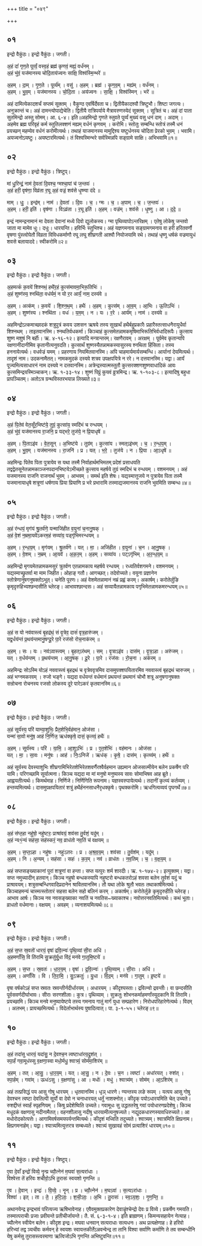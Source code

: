 +++
title = "०४९"

+++


## ०१
इन्द्रो वैकुंठः। इन्द्रो वैकुंठः। जगती।

अ॒हं दां॑ गृण॒ते पूर्व्यं॒ वस्व॒हं ब्रह्म॑ कृणवं॒ मह्यं॒ वर्ध॑नम् ।  
अ॒हं भु॑वं॒ यज॑मानस्य चोदि॒ताय॑ज्वनः साक्षि॒ विश्व॑स्मि॒न्भरे॑ ॥

अ॒हम् । दा॒म् । गृ॒ण॒ते । पूर्व्य॑म् । वसु॑ । अ॒हम् । ब्रह्म॑ । कृ॒ण॒व॒म् । मह्य॑म् । वर्ध॑नम् ।  
अ॒हम् । भु॒व॒म् । यज॑मानस्य । चो॒दि॒ता । अय॑ज्वनः । सा॒क्षि॒ । विश्व॑स्मिन् । भरे॑ ॥

अहं दामित्येकादशर्चं सप्तमं सूक्तम् । वैकुण्ठ एवर्षिर्देवता च। द्वितीयैकादश्यौ त्रिष्टुभौ। शिष्टा जगत्यः। अनुक्रान्तं च। अहं दामन्त्योपाद्येचेति। द्वितीयै रात्रिपर्याये मैत्रावरुणस्येदं सूक्तम् । सूत्रितं च। अहं दां पाता सुतमिन्द्रो अस्तु सोमम्। आ. ६-४। इति॥अहमिन्द्रो गृणते स्तुवते पूर्व्यं मुख्यं वसु धनं दाम् । अदाम् । अहमेव ब्रह्म परिवृहं कर्म स्तुतिलक्शणं मह्यम् वर्धनं कृणवम् । करोमि। स्तोतुः सम्बन्धि स्तोत्रं तस्मै धनं प्रयच्छन् महम्येव वर्धनं करोमीत्यर्थः। तथाहं याजमानस्य मामुद्दिश्य यष्टुर्धनस्य चोदिता प्रेरको भुवम् । भवामि। अयज्वनोऽयष्टुः। अयष्टारमित्यर्थः। तं विश्वस्मिन्भरे सर्वस्मिन्नपि सङ्ग्रामे साक्षि। अभिभवामि॥१॥

## ०२
इन्द्रो वैकुंठः। इन्द्रो वैकुंठः। त्रिष्टुप्।

मां धु॒रिन्द्रं॒ नाम॑ दे॒वता॑ दि॒वश्च॒ ग्मश्चा॒पां च॑ ज॒न्तवः॑ ।  
अ॒हं हरी॒ वृष॑णा॒ विव्र॑ता र॒घू अ॒हं वज्रं॒ शव॑से धृ॒ष्ण्वा द॑दे ॥

माम् । धुः॒ । इन्द्र॑म् । नाम॑ । दे॒वता॑ । दि॒वः । च॒ । ग्मः । च॒ । अ॒पाम् । च॒ । ज॒न्तवः॑ ।  
अ॒हम् । हरी॒ इति॑ । वृष॑णा । विऽव्र॑ता । र॒घू इति॑ । अ॒हम् । वज्र॑म् । शव॑से । धृ॒ष्णु । आ । द॒दे॒ ॥

इन्द्रं नामन्द्रनामानं मा देवता देवानां मध्ये दिवो द्युलोकस्य। ग्मा पृथिव्यापोऽन्तरिक्षम् । एतेषु लोकेषु जन्तवो जाता मा मामेव धुः। दधुः। धारयन्ति। हविर्भिः स्तुभिश्च। अहं यज्ञगमनाय सङ्ग्रामगमनाय वा हरी हरितवर्णौ वृषणा पुंस्त्वोपेतौ विव्रता विविधकर्माणौ रघू लघू शीघ्रगती आश्वौ नियोजयामि रथे। तथाहं धृष्णु धर्षकं वज्रमायुधं शवसे बलायाददे। स्वीकरोमि॥२॥

## ०३
इन्द्रो वैकुंठः। इन्द्रो वैकुंठः। जगती।

अ॒हमत्कं॑ क॒वये॑ शिश्नथं॒ हथै॑र॒हं कुत्स॑मावमा॒भिरू॒तिभिः॑ ।  
अ॒हं शुष्ण॑स्य॒ श्नथि॑ता॒ वध॑र्यमं॒ न यो र॒र आर्यं॒ नाम॒ दस्य॑वे ॥

अ॒हम् । अत्क॑म् । क॒वये॑ । शि॒श्न॒थ॒म् । हथैः॑ । अ॒हम् । कुत्स॑म् । आ॒व॒म् । आ॒भिः । ऊ॒तिऽभिः॑ ।  
अ॒हम् । शुष्ण॑स्य । श्नथि॑ता । वधः॑ । य॒म॒म् । न । यः । र॒रे । आर्य॑म् । नाम॑ । दस्य॑वे ॥

अहमिन्द्रोऽत्कमाच्छादकं शत्रुपुत्रं कवय उशसन ऋषये तस्य सुखार्थं हथैर्बहुप्रकारैः प्रहारैस्तत्साधनैरायुधैर्वा शिश्नथम् । ताइतवानस्मि। श्नथतिर्वधकर्मा। किञ्चाहं कुत्समेतन्नामकमृषिमाभिरूतिभिर्वधादिरूपैः। कुत्साय शुष्ण मशुषं नि बर्हीः। ऋ. ४-१६-१२। इत्यादि मन्त्रान्तरम्। रक्षणैरावम् । अरक्षम् । पूर्वमेव कृतान्यपि रक्षणानीदानीमिव कृतानीत्यनुवदति। कुत्सार्थं शुष्णस्यैतन्नामकस्यासुरस्य श्नथिता हिंसिता। तस्य हननायेत्यर्थः। वधर्वज्रं यमम् । प्रहरणाय नियमितवानस्मि। अपि चाहमार्यमार्यसम्बन्धि। आर्यानां देयमित्यर्थः। तादृशं नाम। उदकनामैतत्। नामकमुदकं दस्यवे शत्रव उपक्षपयित्रे न ररे। न दत्तवानस्मि। यद्वा। आर्यं पूज्यमित्यसाधारनं नाम दस्यवे न दत्तवानस्मि। अत्रेन्द्रस्यात्मस्तुतौ कुत्सरक्शणशुष्णवाधादिकं आवः कुत्समिन्द्रयस्मिञ्चाकन्। ऋ. १-३३-१४। शुष्णं पिप्रुं कुयवं व्रुत्रमिन्द्र। ऋ. १-१०३-८। इत्यादिषु बहुधा प्रापञ्चितम्। अतोऽत्र ग्रन्थविस्तरभयान्न लिख्यते॥३॥

## ०४
इन्द्रो वैकुंठः। इन्द्रो वैकुंठः। जगती।

अ॒हं पि॒तेव॑ वेत॒सूँर॒भिष्ट॑ये॒ तुग्रं॒ कुत्सा॑य॒ स्मदि॑भं च रन्धयम् ।  
अ॒हं भु॑वं॒ यज॑मानस्य रा॒जनि॒ प्र यद्भरे॒ तुज॑ये॒ न प्रि॒याधृषे॑ ॥

अ॒हम् । पि॒ताऽइ॑व । वे॒त॒सून् । अ॒भिष्ट॑ये । तुग्र॑म् । कुत्सा॑य । स्मत्ऽइ॑भम् । च॒ । र॒न्ध॒य॒म् ।  
अ॒हम् । भु॒व॒म् । यज॑मानस्य । रा॒जनि॑ । प्र । यत् । भ॒रे॒ । तुज॑ये । न । प्रि॒या । आ॒ऽधृषे॑ ॥

अहमिन्द्रः पितेव पिता पुत्रायेव स यथा तस्मै निर्वाहार्थमभिमतम् प्रदेशं प्रसाधयति तद्वद्वेतसूनेतन्नामकाञ्जनपदानभिष्टयेऽभीच्छते कुत्साय महर्षये तुग्रं स्मदिभं च रन्धयम् । वशमनयम् । अहं यजमानस्य राजनि राजनार्थं भुवम् । आभवम् । समर्थ इति शेषः। यद्यस्मात्तुजये न पुत्रायेव पिता तस्मै यजमानायाधृषे शत्रूणां धर्षणाय प्रिया प्रियाणि प्र भरे प्रभारामि तस्माद्यजमानस्य राजनि भुवमिति सम्बन्धः॥४॥

## ०५
इन्द्रो वैकुंठः। इन्द्रो वैकुंठः। जगती।

अ॒हं र॑न्धयं॒ मृग॑यं श्रु॒तर्व॑णे॒ यन्माजि॑हीत व॒युना॑ च॒नानु॒षक् ।  
अ॒हं वे॒शं न॒म्रमा॒यवे॑ऽकरम॒हं सव्या॑य॒ पड्गृ॑भिमरन्धयम् ॥

अ॒हम् । र॒न्ध॒य॒म् । मृग॑यम् । श्रु॒तर्व॑णे । यत् । मा॒ । अजि॑हीत । व॒युना॑ । च॒न । आ॒नु॒षक् ।  
अ॒हम् । वे॒शम् । न॒म्रम् । आ॒यवे॑ । अ॒क॒र॒म् । अ॒हम् । सव्या॑य । पट्ऽगृ॑भिम् । अ॒र॒न्ध॒य॒म् ॥

अहमिन्द्रो मृगयमेतन्नामकमसुरं त्रुतर्वण एतन्नामकाय महर्षये रन्धयम् । रध्यतिर्वशगमने। वशमनयम् । यद्यस्माच्छ्रुतर्वा मा माम जिहीत। ओहाङ् गतौ। आगच्छत्। तदेवोच्यते। वयुना प्रज्ञानेन स्तोत्रेणानुषगनुषक्तोऽभूत्। चनेति पूरणः। अहं वेशमेतन्नामानं नम्रं प्रह्वं करम्। अकार्षम्। करोतेर्लुङि कृमृदृरुहिभ्यश्छन्दसीति च्लेरङ्। आभावश्छान्दसः। अहं सव्यायैतन्नामकाय पगृभिमेतन्नामकमरन्धयम्॥५॥

## ०६
इन्द्रो वैकुंठः। इन्द्रो वैकुंठः। जगती।

अ॒हं स यो नव॑वास्त्वं बृ॒हद्र॑थं॒ सं वृ॒त्रेव॒ दासं॑ वृत्र॒हारु॑जम् ।  
यद्व॒र्धय॑न्तं प्र॒थय॑न्तमानु॒षग्दू॒रे पा॒रे रज॑सो रोच॒नाक॑रम् ॥

अ॒हम् । सः । यः । नव॑ऽवास्त्वम् । बृ॒हत्ऽर॑थम् । सम् । वृ॒त्राऽइ॑व । दास॑म् । वृ॒त्र॒ऽहा । अरु॑जम् ।  
यत् । व॒र्धय॑न्तम् । प्र॒थय॑न्तम् । आ॒नु॒षक् । दू॒रे । पा॒रे । रज॑सः । रो॒च॒ना । अक॑रम् ॥

अहमिन्द्रः सोऽस्मि योऽहं नववास्त्वं बृहद्रथं च वृत्रेववृत्रमिव दासमुपक्शपयितारमिव नववास्त्वं बृहद्रथं चारुजम् । अहं भग्नमकरवम् । रुजो भङ्गे। यद्यदा वर्धयन्तं वर्धमानं प्रथयन्तं प्रथमानं चोभौ शत्रू अनुषगानुषक्तः सन्रोचना रोचनस्य रजसो लोकस्य दूरे पारेऽकरं कृतवानस्मि॥६॥

## ०७
इन्द्रो वैकुंठः। इन्द्रो वैकुंठः। जगती।

अ॒हं सूर्य॑स्य॒ परि॑ याम्या॒शुभिः॒ प्रैत॒शेभि॒र्वह॑मान॒ ओज॑सा ।  
यन्मा॑ सा॒वो मनु॑ष॒ आह॑ नि॒र्णिज॒ ऋध॑क्कृषे॒ दासं॒ कृत्व्यं॒ हथैः॑ ॥

अ॒हम् । सूर्य॑स्य । परि॑ । या॒मि॒ । आ॒शुऽभिः॑ । प्र । ए॒त॒शेभिः॑ । वह॑मानः । ओज॑सा ।  
यत् । मा॒ । सा॒वः । मनु॑षः । आह॑ । निः॒ऽनिजे॑ । ऋध॑क् । कृ॒षे॒ । दास॑म् । कृत्व्य॑म् । हथैः॑ ॥

अहं सूर्यस्य देवस्याशुभिः शीघ्रगामिभिरेतशेभिरेतशवर्णैरश्वैर्वहमान उह्यमान ओजसात्मीयेन बलेन प्रकर्षेण परि यामि। परिगच्छामि सूर्यात्मना। किञ्च यद्यदा मा मां मनुषो मनुष्यस्य सावः सोमाभिषव आह ब्रूते। आह्वयतीत्यर्थः। किमर्थमाह। निर्णिजे। निर्णिगिति रूपनाम। यज्ञस्वरुपायेत्यर्थः। तदानीं कृत्व्यं कर्तव्यम् । हन्तव्यमित्यर्थः। दासमुपक्षपयितारं शत्रुं हथैर्हननसाधनैरृधक्कृषे। पृथक्करोमि। ऋधगित्यव्ययं पृघगर्थे॥७॥

## ०८
इन्द्रो वैकुंठः। इन्द्रो वैकुंठः। जगती।

अ॒हं स॑प्त॒हा नहु॑षो॒ नहु॑ष्टरः॒ प्राश्रा॑वयं॒ शव॑सा तु॒र्वशं॒ यदु॑म् ।  
अ॒हं न्य१॒॑न्यं सह॑सा॒ सह॑स्करं॒ नव॒ व्राध॑तो नव॒तिं च॑ वक्षयम् ॥

अ॒हम् । स॒प्त॒ऽहा । नहु॑षः । नहुः॑ऽतरः । प्र । अ॒श्र॒व॒य॒म् । शव॑सा । तु॒र्वश॑म् । यदु॑म् ।  
अ॒हम् । नि । अ॒न्यम् । सह॑सा । सहः॑ । क॒र॒म् । नव॑ । व्राध॑तः । न॒व॒तिम् । च॒ । व॒क्ष॒य॒म् ॥

अहं सप्तसङ्ख्याकानां पुरां शत्रूणां वा हन्ता। सप्त यत्पुरः शर्म शारदीः। ऋ. १-१७४-२। इत्युक्तम्। यद्वा। सप्त नमुच्यादीन् हतवान्। किञ्च नहुषो बन्धकस्यापि नहुष्टरो बन्धकतरोऽहं शवसा बलेन तुर्वशं यदुं च प्राश्रावयम्। शत्रुसम्बन्धिगवादिप्रदानेन श्रावितवानस्मि। तौ यथा लोके श्रुतौ भवतः तथाकार्षमित्यर्थः। किञ्चाहमन्यं चास्मत्स्तोतारं सहसा बलेन सहो बलिनं करम् । अकार्षम्। करोतेर्लुङे कृमृदृरुहीति च्लेरङ्। आभाव आर्षः। किञ्च नव नवसङ्ख्याका नवतिं च नवतिस~ख्याकाश्च। नवोत्तरनवतिमित्यर्थः। कथं भूताः। व्राधतो वर्धमानाः। वक्षयम् । अवहम् । व्यनाशयमित्यर्थः॥८॥

## ०९
इन्द्रो वैकुंठः। इन्द्रो वैकुंठः। जगती।

अ॒हं स॒प्त स्र॒वतो॑ धारयं॒ वृषा॑ द्रवि॒त्न्वः॑ पृथि॒व्यां सी॒रा अधि॑ ।  
अ॒हमर्णां॑सि॒ वि ति॑रामि सु॒क्रतु॑र्यु॒धा वि॑दं॒ मन॑वे गा॒तुमि॒ष्टये॑ ॥

अ॒हम् । स॒प्त । स्र॒वतः॑ । धा॒र॒य॒म् । वृषा॑ । द्र॒वि॒त्न्वः॑ । पृ॒थि॒व्याम् । सी॒राः । अधि॑ ।  
अ॒हम् । अर्णां॑सि । वि । ति॒रा॒मि॒ । सु॒ऽक्रतुः॑ । यु॒धा । वि॒द॒म् । मन॑वे । गा॒तुम् । इ॒ष्टये॑ ॥

वृषा वर्षकोऽहं सप्त स्रवतः स्रवन्तीर्नदीर्धारयम् । अधारयम् । कीदृश्यस्ताः। द्रवित्न्वो द्रवन्तीः। वा छन्दसीति पूर्वसवर्णदीर्घाभावः। सीराः सरणशीलाः। कुत्र। पृथिव्याम् । सुक्रतुः शोभनकर्माहमर्णांस्युदकानि वि तिरामि। प्रयच्छामि। किञ्च मनवे मनुष्यायेष्टये तस्य गमनाय गातुं मार्गं युधा सम्प्रहारेण। निरोधपरिहारेणेत्यर्थः। विदम् । अलभम्। प्रायच्छमित्यर्थः। विदेर्लाभार्थस्य पुषादित्वात्। पा. ३-१-५५। च्लेरङ्॥९॥

## १०
इन्द्रो वैकुंठः। इन्द्रो वैकुंठः। जगती।

अ॒हं तदा॑सु धारयं॒ यदा॑सु॒ न दे॒वश्च॒न त्वष्टाधा॑रय॒द्रुश॑त् ।  
स्पा॒र्हं गवा॒मूध॑स्सु व॒क्षणा॒स्वा मधो॒र्मधु॒ श्वात्र्यं॒ सोम॑मा॒शिर॑म् ॥

अ॒हम् । तत् । आ॒सु॒ । धा॒र॒य॒म् । यत् । आ॒सु॒ । न । दे॒वः । च॒न । त्वष्टा॑ । अधा॑रयत् । रुश॑त् ।  
स्पा॒र्हम् । गवा॑म् । ऊधः॑ऽसु । व॒क्षणा॑सु । आ । मधोः॑ । मधु॑ । श्वात्र्य॑म् । सोम॑म् । आ॒ऽशिर॑म् ॥

अहं तत्प्रसिद्धं पय आसु गोषु धारयम् । धृतवानस्मि। धृञ् धारणे। ण्यन्तस्य लङे रूपम् । यत्पय आसु गोषु देवश्चन त्वष्टा देवतिल्पी सूर्यो वा देवो न चनाधारयत् धर्तुं नाशक्नोत्। कीदृक् पयोऽधारयमिति चेत् उच्यते। रुशद्दीप्तं स्वार्हं स्पृहणियम् । किषु प्रदेशेष्विति उच्यते। गवामूधः सु उद्धततरेषु गवां पयोधारणप्रदेशेषु। किञ्च मधूदकं वक्षणासु नदीनामैतत्। वहनशीलासु नदीषु धारयामीत्यनुषज्यते। नद्युदकधारणस्यावधिरुच्यते। आ मधोरोदकोत्पत्तेः। आगामिवर्षसमयपर्यन्तमित्यर्थः। कीदृशं मध्विति तदुच्यते। श्वात्र्यम्। श्वात्रमिति क्षिप्रनाम। क्षिप्रगमनार्हम्। यद्वा। श्यात्र्यमित्युत्तरत्र सम्बध्यते। श्वात्र्यं सुखावहं सोमं प्रत्याशिरं धारयम्॥१०॥

## ११
इन्द्रो वैकुंठः। इन्द्रो वैकुंठः। त्रिष्टुप्।

ए॒वा दे॒वाँ इन्द्रो॑ विव्ये॒ नॄन्प्र च्यौ॒त्नेन॑ म॒घवा॑ स॒त्यरा॑धाः ।  
विश्वेत्ता ते॑ हरिवः शचीवो॒ऽभि तु॒रासः॑ स्वयशो गृणन्ति ॥

ए॒व । दे॒वान् । इन्द्रः॑ । वि॒व्ये॒ । नॄन् । प्र । च्यौ॒त्नेन॑ । म॒घऽवा॑ । स॒त्यऽरा॑धाः ।  
विश्वा॑ । इत् । ता । ते॒ । ह॒रि॒ऽवः॒ । श॒ची॒ऽवः॒ । अ॒भि । तु॒रासः॑ । स्व॒ऽय॒शः॒ । गृ॒ण॒न्ति॒ ॥

अथानयेन्द्र इन्द्रभावं परित्यज्य ऋषिभावेनाह। एवैवमुक्तप्रकारेण देवान्नॄंश्चेन्द्रो देवः प्र विव्ये। प्रकर्षेण गमयति। तस्मात्पराचीः प्रजाः प्रवीयन्ते प्रतीचीर्जायन्ते। तै. सं. ६-३-१-४। इति ब्राह्मणम्। किमन्यसहायेन नेत्याह। च्यौत्नेन स्वीयेन बलेन। कीदृश इन्द्रः। मघवा धनवान् सत्यराधाः सत्यधनः। अथ प्रत्यक्षेणाह। हे हरिवो हरिभ्यां तद्व ञ्यचीवः कर्मवन् हे स्वयशः स्वायत्तकीर्तेऽन्नवन्वेन्द्र ता तानि विश्वा सर्वाणि कर्माणि ते तव सम्बन्धीनि येषु कर्मसु तुरासस्त्वरमाणा ऋत्विजोऽभि गृणन्ति अभिष्टुवन्ति॥११॥